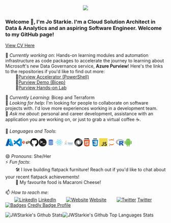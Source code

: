  <div align="center"><img src="https://images.unsplash.com/photo-1566837945700-30057527ade0?ixlib=rb-1.2.1&ixid=MnwxMjA3fDB8MHxwaG90by1wYWdlfHx8fGVufDB8fHx8&auto=format&fit=crop&w=750&h=320&q=80"/></div>
 
### Welcome 👋, I'm Jo Starkie. I'm a Cloud Solution Architect in Data & Analytics and an aspiring Software Engineer. Welcome to my GitHub page! <br>
 
[View CV Here](https://drive.google.com/file/d/1W9n9I4VlAJ-JtvL0d63uf2MvLsPnyqSp/view) 
 
🔭 *Currently working on*: Hands-on learning modules and automation infrastructure as code packages to accelerate the journey to learning about Microsoft's new Data Governance service, **Azure Purview**! Here's the links to the repositories if you'd like to find out more: <br>
&emsp;&emsp; 🚀[Purview Accelerator (PowerShell)](https://github.com/JWStarkie/PurviewAccelerator)<br>
&emsp;&emsp; 🌠[Purview Demo (Bicep)](https://github.com/tayganr/purviewdemo)<br>
&emsp;&emsp; 💭[Purview Hands-on Lab](https://github.com/tayganr/purviewlab)<br>
 
🌱 *Currently Learning*: Bicep and Terraform<br>
🤔 *Looking for help*: I'm looking for people to collaborate on software projects with. I'd love more experiences working in a development team.<br>
💬 *Ask me about*: personal and career development, assistance with an application you are working on, or just to grab a virtual coffee :coffee:. <br>
 
💾 *Languages and Tools*:

<img align="left" alt="Azure" width="26px" src="https://raw.githubusercontent.com/github/explore/eaef8552d8b082ffafe2bfc8a5023d47da904aac/topics/azure/azure.png" />
<img align="left" alt="Visual Studio Code" width="26px" src="https://raw.githubusercontent.com/github/explore/80688e429a7d4ef2fca1e82350fe8e3517d3494d/topics/visual-studio-code/visual-studio-code.png" />
<img align="left" alt="Git" width="26px" src="https://raw.githubusercontent.com/github/explore/80688e429a7d4ef2fca1e82350fe8e3517d3494d/topics/git/git.png" />
<img align="left" alt="GitHub" width="26px" src="https://raw.githubusercontent.com/github/explore/78df643247d429f6cc873026c0622819ad797942/topics/github/github.png" />
<img align="left" alt="PowerShell" width="26px" src="https://raw.githubusercontent.com/github/explore/80688e429a7d4ef2fca1e82350fe8e3517d3494d/topics/terminal/terminal.png" />
<img align="left" alt="SQL" width="26px" src="https://raw.githubusercontent.com/github/explore/80688e429a7d4ef2fca1e82350fe8e3517d3494d/topics/sql/sql.png" />
<img align="left" alt="React" width="26px" src="https://raw.githubusercontent.com/github/explore/80688e429a7d4ef2fca1e82350fe8e3517d3494d/topics/react/react.png" />
<img align="left" alt="Java" height="35px" src="https://raw.githubusercontent.com/github/explore/80688e429a7d4ef2fca1e82350fe8e3517d3494d/topics/java/java.png" />
<img align="left" alt="JSON" width="26px" src="https://raw.githubusercontent.com/github/explore/80688e429a7d4ef2fca1e82350fe8e3517d3494d/topics/json/json.png" />
<img align="left" alt="HTML5" width="26px" src="https://raw.githubusercontent.com/github/explore/80688e429a7d4ef2fca1e82350fe8e3517d3494d/topics/html/html.png" />
<img align="left" alt="CSS" width="26px" src="https://raw.githubusercontent.com/github/explore/80688e429a7d4ef2fca1e82350fe8e3517d3494d/topics/css/css.png" />
<img align="left" alt="JavaScript" width="26px" src="https://raw.githubusercontent.com/github/explore/80688e429a7d4ef2fca1e82350fe8e3517d3494d/topics/javascript/javascript.png" />
<img align="left" alt="Jupiter Notebook" width="26px" src="https://raw.githubusercontent.com/github/explore/80688e429a7d4ef2fca1e82350fe8e3517d3494d/topics/jupyter-notebook/jupyter-notebook.png" />
<img align="left" alt="R" width="26px" src="https://raw.githubusercontent.com/github/explore/80688e429a7d4ef2fca1e82350fe8e3517d3494d/topics/r/r.png" />
<img align="left" alt="Android" width="26px" src="https://raw.githubusercontent.com/github/explore/80688e429a7d4ef2fca1e82350fe8e3517d3494d/topics/android/android.png" />

<br> <br>

😄 *Pronouns*: She/Her <br>
⚡ *Fun facts*:<br>
&emsp;&emsp; 🛠️ I love building flatpack furniture! Reach out if you'd like to chat about your recent flatpack achievements!<br>
&emsp;&emsp; 🧀 My favourite food is Macaroni Cheese! <br>

📫 *How to reach me*: <br>
&emsp;&emsp;[<img alt="LinkedIn" width="24px" src="https://cdn.worldvectorlogo.com/logos/linkedin-icon-1.svg" />](https://www.linkedin.com/in/jostarkie/)
[LinkedIn](https://www.linkedin.com/in/jostarkie/)
&emsp;&emsp;[<img alt="Website" width="24px" src="https://image.flaticon.com/icons/png/512/814/814513.png" />](jwstarkie.github.io)
[Website](jwstarkie.github.io)
&emsp;&emsp;[<img alt="Twitter" width="24px" src="https://cdn.worldvectorlogo.com/logos/twitter-6.svg" />](https://twitter.com/j0_c0des)
[Twitter](https://twitter.com/j0_c0des)
&emsp;&emsp;[<img alt="Badges" width="24px" src="https://cdn.worldvectorlogo.com/logos/twitter-verified-badge.svg" />](https://www.credly.com/users/jo-starkie/badges)
[Credly Badge Profile](https://www.credly.com/users/jo-starkie/badges)

<img align="left" alt="JWStarkie's Github Stats" src="https://github-readme-stats.vercel.app/api?username=JWStarkie&count_private=true&show_icons=true&hide_border=true&theme=buefy" />

<img alt="JWStarkie's Github Top Languages Stats" src="https://github-readme-stats.vercel.app/api/top-langs/?username=JWStarkie&count_private=true&show_icons=true&hide_border=true&theme=buefy&layout=compact" />
